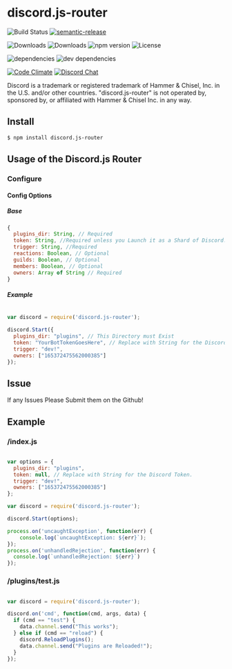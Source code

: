 # discord.js-router

![Build Status](https://img.shields.io/travis/Bioblaze/discord.js-router.svg)
[![semantic-release](https://img.shields.io/badge/%20%20%F0%9F%93%A6%F0%9F%9A%80-semantic--release-e10079.svg)](https://github.com/semantic-release/semantic-release)

![Downloads](https://img.shields.io/npm/dm/discord.js-router.svg)
![Downloads](https://img.shields.io/npm/dt/discord.js-router.svg)
![npm version](https://img.shields.io/npm/v/discord.js-router.svg)
![License](https://img.shields.io/npm/l/discord.js-router.svg)

![dependencies](https://img.shields.io/david/Bioblaze/discord.js-router.svg)
![dev dependencies](https://img.shields.io/david/dev/Bioblaze/discord.js-router.svg)

[![Code Climate](https://codeclimate.com/github/Bioblaze/discord.js-router/badges/gpa.svg)](https://codeclimate.com/github/Bioblaze/discord.js-router)
[![Discord Chat](https://img.shields.io/discord/165374225320771586.svg)](https://discord.gg/T8uVhzU)  

Discord is a trademark or registered trademark of Hammer & Chisel, Inc. in the U.S. and/or other countries. "discord.js-router" is not operated by, sponsored by, or affiliated with Hammer & Chisel Inc. in any way.

## Install
```bash
$ npm install discord.js-router
```

## Usage of the Discord.js Router

### Configure

#### Config Options

##### Base
```javascript
{
  plugins_dir: String, // Required
  token: String, //Required unless you Launch it as a Shard of Discord.js
  trigger: String, //Required
  reactions: Boolean, // Optional
  guilds: Boolean, // Optional
  members: Boolean, // Optional
  owners: Array of String // Required
}
```

##### Example
```javascript

var discord = require('discord.js-router');

discord.Start({
  plugins_dir: "plugins", // This Directory must Exist
  token: "YourBotTokenGoesHere", // Replace with String for the Discord Token.
  trigger: "dev!",
  owners: ["165372475562000385"]
});

```

## Issue

If any Issues Please Submit them on the Github!

## Example

### /index.js
```javascript

var options = {
  plugins_dir: "plugins",
  token: null, // Replace with String for the Discord Token.
  trigger: "dev!",
  owners: ["165372475562000385"]
};

var discord = require('discord.js-router');

discord.Start(options);

process.on('uncaughtException', function(err) {
	console.log(`uncaughtException: ${err}`);
});
process.on('unhandledRejection', function(err) {
  console.log(`unhandledRejection: ${err}`)
});

```

### /plugins/test.js

```javascript

var discord = require('discord.js-router');

discord.on('cmd', function(cmd, args, data) {
  if (cmd == "test") {
    data.channel.send("This works");
  } else if (cmd == "reload") {
    discord.ReloadPlugins();
    data.channel.send("Plugins are Reloaded!");
  }
});

```
